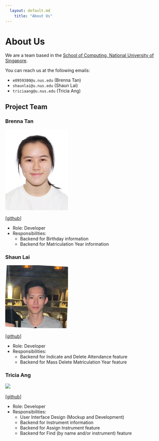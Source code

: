 ```yaml
---
  layout: default.md
    title: "About Us"
---
```


# About Us

We are a team based in the [School of Computing, National University of Singapore](http://www.comp.nus.edu.sg).

You can reach us at the following emails:
* `e0959380@u.nus.edu` (Brenna Tan)
* `shaunlai@u.nus.edu` (Shaun Lai)
* `triciaang@u.nus.edu` (Tricia Ang)

## Project Team

### Brenna Tan

<img src="images/brennalaurentan.png" width="200px">

[[github](http://github.com/brennalaurentan)]

* Role: Developer
* Responsibilities:
  * Backend for Birthday information
  * Backend for Matriculation Year information

### Shaun Lai

<img src="images/casaarlai.png" width="200px">

[[github](http://github.com/casaarlai)]

* Role: Developer
* Responsibilities:
  * Backend for Indicate and Delete Attendance feature
  * Backend for Mass Delete Matriculation Year feature

### Tricia Ang

<img src="images/triciiaaa.png" width="200px">

[[github](http://github.com/triciiaaa)]

* Role: Developer
* Responsibilities:
  * User Interface Design (Mockup and Development)
  * Backend for Instrument information
  * Backend for Assign Instrument feature
  * Backend for Find (by name and/or instrument) feature
```
